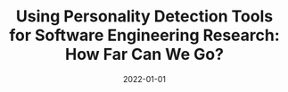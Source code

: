 ---
title: "Using Personality Detection Tools for Software Engineering Research: How Far Can We Go?"
collection: publications
category: manuscripts
permalink: /publication/2022-01-01-Using-Personality-Detection-Tools-for-Software-Engineering-Research-How-Far-Can-We-Go
date: 2022-01-01
venue: 'ACM Trans. Softw. Eng. Methodol.'
paperurl: 'https://doi.org/10.1145/3491039'
citation: ' Fabio Calefato,  Filippo Lanubile, &quot;Using Personality Detection Tools for Software Engineering Research: How Far Can We Go?.&quot; <i>ACM Trans. Softw. Eng. Methodol.</i>, 2022. DOI: <a href="https://doi.org/10.1145/3491039">10.1145/3491039</a>.'
doi: 10.1145/3491039'
---